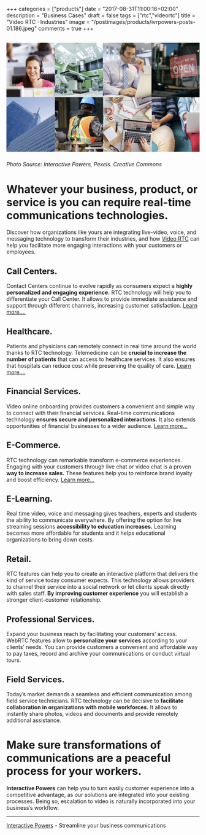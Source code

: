 +++
categories = ["products"]
date = "2017-08-31T11:00:16+02:00"
description = "Business Cases"
draft = false
tags = ["rtc","videortc"]
title = "Video RTC · Industries"
image = "/postimages/products/ivrpowers-posts-01.186.jpeg"
comments = true
+++

![Video RTC industries](/postimages/products/ivrpowers-posts-01.186.jpeg)
------------
###### Photo Source: Interactive Powers, Pexels. Creative Commons

# Whatever your business, product, or service is you can require real-time communications technologies.

Discover how organizations like yours are integrating live-video, voice, and messaging technology to transform their industries, and how [Video RTC](http://blog.ivrpowers.com/post/products/video-rtc/) can help you facilitate more engaging interactions with your customers or employees.

## Call Centers.
Contact Centers continue to evolve rapidly as consumers expect a **highly personalized and engaging experience.** RTC technology will help you to differentiate your Call Center. It allows to provide immediate assistance and support through different channels, increasing customer satisfaction. [Learn more....](http://blog.ivrpowers.com/post/industries/industries-callcenters/)

## Healthcare.
Patients and physicians can remotely connect in real time around the world thanks to RTC technology. Telemedicine can be **crucial to increase the number of patients** that can access to healthcare services. It also ensures that hospitals can reduce cost while preserving the quality of care. [Learn more....](http://blog.ivrpowers.com/post/industries/industries-healthcare/)

## Financial Services.
Video online onboarding provides customers a convenient and simple way to connect with their financial services. Real-time communications technology **ensures secure and personalized interactions.** It also extends opportunities of financial businesses to a wider audience. [Learn more...](http://blog.ivrpowers.com/post/industries/industries-financial/)

## E-Commerce.
RTC technology can remarkable transform e-commerce experiences. Engaging with your customers through live chat or video chat is a proven **way to increase sales.** These features help you to reinforce brand loyalty and boost efficiency. [Learn more...](http://blog.ivrpowers.com/post/industries/industries-ecommerce/)

## E-Learning.
Real time video, voice and messaging gives teachers, experts and students the ability to communicate everywhere. By offering the option for live streaming sessions **accessibility to education increases.** Learning becomes more affordable for students and it helps educational organizations to bring down costs.

## Retail.
RTC features can help you to create an interactive platform that delivers the kind of service today consumer expects. This technology allows providers to channel their service into a social network or let clients speak directly with sales staff. **By improving customer experience** you will establish a stronger client-customer relationship.

## Professional Services.
Expand your business reach by facilitating your customers’ access. WebRTC features allow to **personalize your services** according to your clients’ needs. You can provide customers a convenient and affordable way to pay taxes, record and archive your communications or conduct virtual tours.

## Field Services.
Today’s market demands a seamless and efficient communication among field service technicians. RTC technology can be decisive to **facilitate collaboration in organizations with mobile workforces.** It allows to instantly share photos, videos and documents and provide remotely additional assistance.

# Make sure transformations of communications are a peaceful process for your workers.
 **Interactive Powers** can help you to turn easily customer experience into a competitive advantage, as our solutions are integrated into your existing processes. Being so, escalation to video is naturally incorporated into your business’s workflow.

---
[Interactive Powers](http://www.ivrpowers.com/ ) - Streamline your business communications
